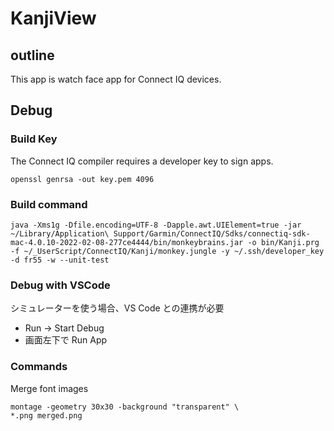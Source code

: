 # KanjiView
## outline
This app is watch face app for Connect IQ devices.


## Debug
### Build Key
The Connect IQ compiler requires a developer key to sign apps.
```
openssl genrsa -out key.pem 4096
```

### Build command
```
java -Xms1g -Dfile.encoding=UTF-8 -Dapple.awt.UIElement=true -jar ~/Library/Application\ Support/Garmin/ConnectIQ/Sdks/connectiq-sdk-mac-4.0.10-2022-02-08-277ce4444/bin/monkeybrains.jar -o bin/Kanji.prg -f ~/_UserScript/ConnectIQ/Kanji/monkey.jungle -y ~/.ssh/developer_key -d fr55 -w --unit-test 
```

### Debug with VSCode
シミュレーターを使う場合、VS Code との連携が必要
- Run -> Start Debug
- 画面左下で Run App

### Commands
Merge font images
```
montage -geometry 30x30 -background "transparent" \
*.png merged.png
```
